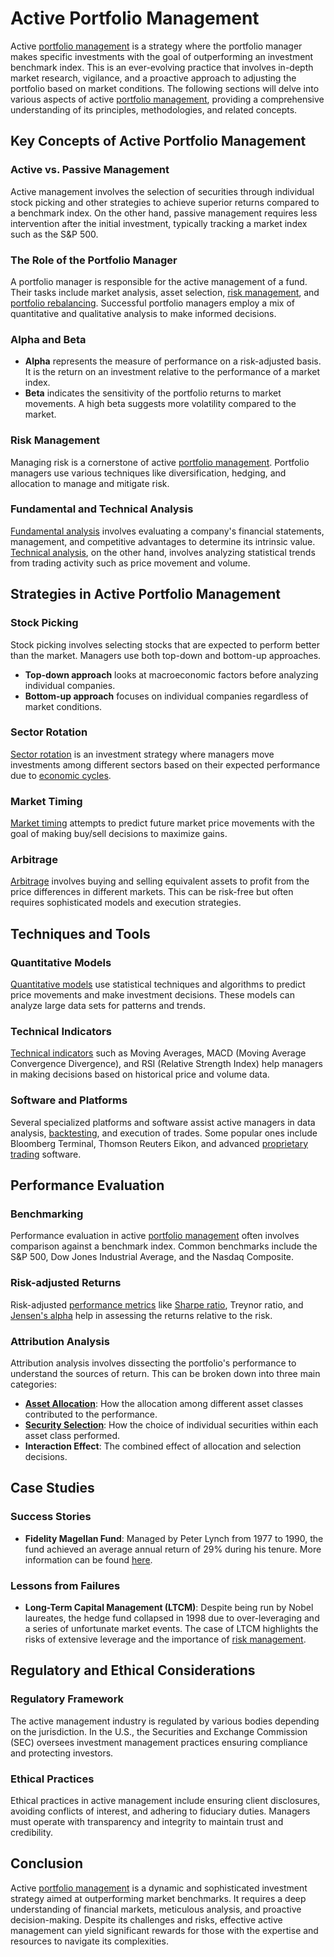 # Active Portfolio Management

Active [portfolio management](../p/portfolio_management.md) is a strategy where the portfolio manager makes specific investments with the goal of outperforming an investment benchmark index. This is an ever-evolving practice that involves in-depth market research, vigilance, and a proactive approach to adjusting the portfolio based on market conditions. The following sections will delve into various aspects of active [portfolio management](../p/portfolio_management.md), providing a comprehensive understanding of its principles, methodologies, and related concepts.

## Key Concepts of Active Portfolio Management

### Active vs. Passive Management
Active management involves the selection of securities through individual stock picking and other strategies to achieve superior returns compared to a benchmark index. On the other hand, passive management requires less intervention after the initial investment, typically tracking a market index such as the S&P 500.

### The Role of the Portfolio Manager
A portfolio manager is responsible for the active management of a fund. Their tasks include market analysis, asset selection, [risk management](../r/risk_management.md), and [portfolio rebalancing](../p/portfolio_rebalancing.md). Successful portfolio managers employ a mix of quantitative and qualitative analysis to make informed decisions.

### Alpha and Beta
- **Alpha** represents the measure of performance on a risk-adjusted basis. It is the return on an investment relative to the performance of a market index.
- **Beta** indicates the sensitivity of the portfolio returns to market movements. A high beta suggests more volatility compared to the market.

### Risk Management
Managing risk is a cornerstone of active [portfolio management](../p/portfolio_management.md). Portfolio managers use various techniques like diversification, hedging, and allocation to manage and mitigate risk. 

### Fundamental and Technical Analysis
[Fundamental analysis](../f/fundamental_analysis.md) involves evaluating a company's financial statements, management, and competitive advantages to determine its intrinsic value. [Technical analysis](../t/technical_analysis.md), on the other hand, involves analyzing statistical trends from trading activity such as price movement and volume.

## Strategies in Active Portfolio Management

### Stock Picking
Stock picking involves selecting stocks that are expected to perform better than the market. Managers use both top-down and bottom-up approaches.

- **Top-down approach** looks at macroeconomic factors before analyzing individual companies.
- **Bottom-up approach** focuses on individual companies regardless of market conditions.

### Sector Rotation
[Sector rotation](../s/sector_rotation.md) is an investment strategy where managers move investments among different sectors based on their expected performance due to [economic cycles](../e/economic_cycles.md).

### Market Timing
[Market timing](../m/market_timing.md) attempts to predict future market price movements with the goal of making buy/sell decisions to maximize gains.

### Arbitrage
[Arbitrage](../a/arbitrage.md) involves buying and selling equivalent assets to profit from the price differences in different markets. This can be risk-free but often requires sophisticated models and execution strategies.

## Techniques and Tools

### Quantitative Models
[Quantitative models](../q/quantitative_models.md) use statistical techniques and algorithms to predict price movements and make investment decisions. These models can analyze large data sets for patterns and trends.

### Technical Indicators
[Technical indicators](../t/technical_indicators.md) such as Moving Averages, MACD (Moving Average Convergence Divergence), and RSI (Relative Strength Index) help managers in making decisions based on historical price and volume data.

### Software and Platforms
Several specialized platforms and software assist active managers in data analysis, [backtesting](../b/backtesting.md), and execution of trades. Some popular ones include Bloomberg Terminal, Thomson Reuters Eikon, and advanced [proprietary trading](../p/proprietary_trading.md) software.

## Performance Evaluation

### Benchmarking
Performance evaluation in active [portfolio management](../p/portfolio_management.md) often involves comparison against a benchmark index. Common benchmarks include the S&P 500, Dow Jones Industrial Average, and the Nasdaq Composite.

### Risk-adjusted Returns
Risk-adjusted [performance metrics](../p/performance_metrics.md) like [Sharpe ratio](../s/sharpe_ratio.md), Treynor ratio, and [Jensen's alpha](../j/jensen's_alpha.md) help in assessing the returns relative to the risk.

### Attribution Analysis
Attribution analysis involves dissecting the portfolio's performance to understand the sources of return. This can be broken down into three main categories:
- **[Asset Allocation](../a/asset_allocation.md)**: How the allocation among different asset classes contributed to the performance.
- **[Security Selection](../s/security_selection.md)**: How the choice of individual securities within each asset class performed.
- **Interaction Effect**: The combined effect of allocation and selection decisions.

## Case Studies

### Success Stories

- **Fidelity Magellan Fund**: Managed by Peter Lynch from 1977 to 1990, the fund achieved an average annual return of 29% during his tenure. More information can be found [here](https://fundresearch.fidelity.com/mutual-funds/fundperformance/316184100).

### Lessons from Failures

- **Long-Term Capital Management (LTCM)**: Despite being run by Nobel laureates, the hedge fund collapsed in 1998 due to over-leveraging and a series of unfortunate market events. The case of LTCM highlights the risks of extensive leverage and the importance of [risk management](../r/risk_management.md).

## Regulatory and Ethical Considerations

### Regulatory Framework
The active management industry is regulated by various bodies depending on the jurisdiction. In the U.S., the Securities and Exchange Commission (SEC) oversees investment management practices ensuring compliance and protecting investors.

### Ethical Practices
Ethical practices in active management include ensuring client disclosures, avoiding conflicts of interest, and adhering to fiduciary duties. Managers must operate with transparency and integrity to maintain trust and credibility.

## Conclusion
Active [portfolio management](../p/portfolio_management.md) is a dynamic and sophisticated investment strategy aimed at outperforming market benchmarks. It requires a deep understanding of financial markets, meticulous analysis, and proactive decision-making. Despite its challenges and risks, effective active management can yield significant rewards for those with the expertise and resources to navigate its complexities.